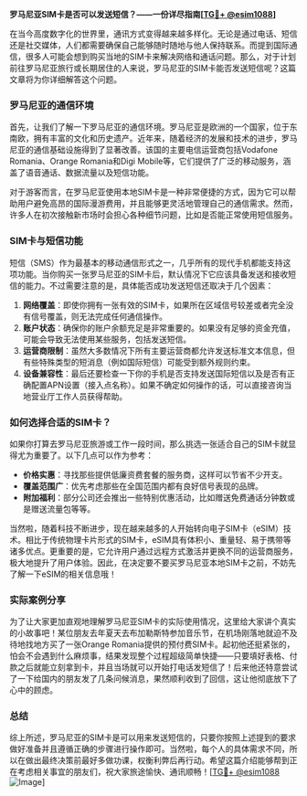 **罗马尼亚SIM卡是否可以发送短信？——一份详尽指南[[TG💪+ @esim1088](https://t.me/s/esim1088)]**

在当今高度数字化的世界里，通讯方式变得越来越多样化。无论是通过电话、短信还是社交媒体，人们都需要确保自己能够随时随地与他人保持联系。而提到国际通信，很多人可能会想到购买当地的SIM卡来解决网络和通话问题。那么，对于计划前往罗马尼亚旅行或长期居住的人来说，罗马尼亚的SIM卡能否发送短信呢？这篇文章将为你详细解答这个问题。

### 罗马尼亚的通信环境

首先，让我们了解一下罗马尼亚的通信环境。罗马尼亚是欧洲的一个国家，位于东南欧，拥有丰富的文化和历史遗产。近年来，随着经济的发展和技术的进步，罗马尼亚的通信基础设施得到了显著改善。该国的主要电信运营商包括Vodafone Romania、Orange Romania和Digi Mobile等，它们提供了广泛的移动服务，涵盖了语音通话、数据流量以及短信功能。

对于游客而言，在罗马尼亚使用本地SIM卡是一种非常便捷的方式，因为它可以帮助用户避免高昂的国际漫游费用，并且能够更灵活地管理自己的通信需求。然而，许多人在初次接触新市场时会担心各种细节问题，比如是否能正常使用短信服务。

### SIM卡与短信功能

短信（SMS）作为最基本的移动通信形式之一，几乎所有的现代手机都能支持这项功能。当你购买一张罗马尼亚的SIM卡后，默认情况下它应该具备发送和接收短信的能力。不过需要注意的是，具体能否成功发送短信还取决于几个因素：

1. **网络覆盖**：即使你拥有一张有效的SIM卡，如果所在区域信号较差或者完全没有信号覆盖，则无法完成任何通信操作。
2. **账户状态**：确保你的账户余额充足是非常重要的。如果没有足够的资金充值，可能会导致无法使用某些服务，包括发送短信。
3. **运营商限制**：虽然大多数情况下所有主要运营商都允许发送标准文本信息，但有些特殊类型的短消息（例如国际短信）可能受到额外规则约束。
4. **设备兼容性**：最后还要检查一下你的手机是否支持发送国际短信以及是否有正确配置APN设置（接入点名称）。如果不确定如何操作的话，可以直接咨询当地营业厅工作人员获得帮助。

### 如何选择合适的SIM卡？

如果你打算去罗马尼亚旅游或工作一段时间，那么挑选一张适合自己的SIM卡就显得尤为重要了。以下几点可以作为参考：

- **价格实惠**：寻找那些提供低廉资费套餐的服务商，这样可以节省不少开支。
- **覆盖范围广**：优先考虑那些在全国范围内都有良好信号表现的品牌。
- **附加福利**：部分公司还会推出一些特别优惠活动，比如赠送免费通话分钟数或是赠送流量包等等。

当然啦，随着科技不断进步，现在越来越多的人开始转向电子SIM卡（eSIM）技术。相比于传统物理卡片形式的SIM卡，eSIM具有体积小、重量轻、易于携带等诸多优点。更重要的是，它允许用户通过远程方式激活并更换不同的运营商服务，极大地提升了用户体验。因此，在决定要不要买罗马尼亚本地SIM卡之前，不妨先了解一下eSIM的相关信息哦！

### 实际案例分享

为了让大家更加直观地理解罗马尼亚SIM卡的实际使用情况，这里给大家讲个真实的小故事吧！某位朋友去年夏天去布加勒斯特参加音乐节，在机场刚落地就迫不及待地找地方买了一张Orange Romania提供的预付费SIM卡。起初他还挺紧张的，怕会不会遇到什么麻烦事，结果发现整个过程超级简单快捷——只要填好表格、付款之后就能立刻拿到卡，并且当场就可以开始打电话发短信了！后来他还特意尝试了一下给国内的朋友发了几条问候消息，果然顺利收到了回信，这让他彻底放下了心中的顾虑。

### 总结

综上所述，罗马尼亚的SIM卡是可以用来发送短信的，只要你按照上述提到的要求做好准备并且遵循正确的步骤进行操作即可。当然啦，每个人的具体需求不同，所以在做出最终决策前最好多做功课，权衡利弊后再行动。希望这篇介绍能够帮到正在考虑相关事宜的朋友们，祝大家旅途愉快、通讯顺畅！[[TG💪+ @esim1088](https://t.me/s/esim1088) ![Image](https://i.postimg.cc/4NQfJmqS/Snipaste-2025-05-13-00-14-12.png)]
